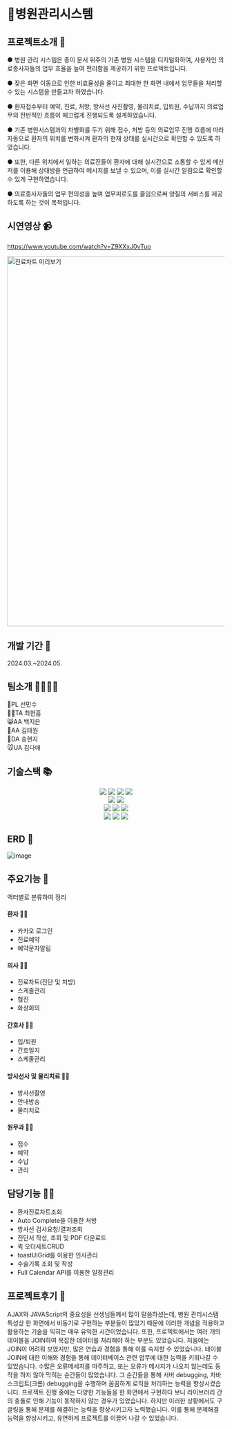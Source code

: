 # 🏥병원관리시스템

## 프로젝트소개 📢
● 병원 관리 시스템은 종이 문서 위주의 기존 병원 시스템을 디지털화하여, 사용자인 의료종사자들의 업무 효율을 높여 편리함을 제공하기 위한 프로젝트입니다.

● 잦은 화면 이동으로 인한 비효율성을 줄이고 최대한 한 화면 내에서 업무들을 처리할 수 있는 시스템을 만들고자 하였습니다. 

● 환자접수부터 예약, 진료, 처방, 방사선 사진촬영, 물리치료, 입퇴원, 수납까지 의료업무의 전반적인 흐름이 매끄럽게 진행되도록 설계하였습니다.

● 기존 병원시스템과의 차별화를 두기 위해 접수, 처방 등의 의료업무 진행 흐름에 따라 자동으로 환자의 위치를 변화시켜 환자의 현재 상태를 실시간으로 확인할 수 있도록 하였습니다.

● 또한, 다른 위치에서 일하는 의료진들이 환자에 대해 실시간으로 소통할 수 있게 메신저를 이용해 상대방을 언급하여 메시지를 보낼 수 있으며, 이를 실시간 알림으로 확인할 수 있게 구현하였습니다. 

● 의료종사자들의 업무 편의성을 높여 업무피로도를 줄임으로써 양질의 서비스를 제공하도록 하는 것이 목적입니다.

## 시연영상 📹

https://www.youtube.com/watch?v=Z9XXxJ0vTuo

<img width="856" alt="진료차트 미리보기" src="https://github.com/jjinny2023/FinalProjectHi4Crates/assets/143934167/cc6ee2af-11af-4cb9-9e9e-ac8aebd01394">


## 개발 기간 📆

2024.03.~2024.05.

## 팀소개 👨‍👩‍👧‍👦

🐜PL 선민수
<br/>
🐻‍❄️TA 최현흠
<br/>
😸AA 백지은
<br/>
🦊AA 김태원
<br/>
🐰DA 송현지
<br/>
🐭UA 김다애

## 기술스택 📚

<div align=center> 
  <img src="https://img.shields.io/badge/spring-6DB33F?style=for-the-badge&logo=spring&logoColor=white"> 
  <img src="https://img.shields.io/badge/java-007396?style=for-the-badge&logo=java&logoColor=white"> 
  <img src="https://img.shields.io/badge/javascript-F7DF1E?style=for-the-badge&logo=javascript&logoColor=black"> 
  <img src="https://img.shields.io/badge/jquery-0769AD?style=for-the-badge&logo=jquery&logoColor=white">
  <br>
  
  <img src="https://img.shields.io/badge/oracle-F80000?style=for-the-badge&logo=oracle&logoColor=white"> 
  <img src="https://img.shields.io/badge/apache tomcat-F8DC75?style=for-the-badge&logo=apachetomcat&logoColor=white">
  <br>
  
 <img src="https://img.shields.io/badge/html5-E34F26?style=for-the-badge&logo=html5&logoColor=white"> 
  <img src="https://img.shields.io/badge/css-1572B6?style=for-the-badge&logo=css3&logoColor=white"> 
  <img src="https://img.shields.io/badge/bootstrap-7952B3?style=for-the-badge&logo=bootstrap&logoColor=white">
  <br>

  <img src="https://img.shields.io/badge/github-181717?style=for-the-badge&logo=github&logoColor=white">
  <img src="https://img.shields.io/badge/git-F05032?style=for-the-badge&logo=git&logoColor=white">
  <img src="https://img.shields.io/badge/fontawesome-339AF0?style=for-the-badge&logo=fontawesome&logoColor=white">
  <br>
</div>

## ERD 🔖

![image](https://github.com/jjinny2023/FinalProjectHi4Crates/assets/143934167/597530dd-35e4-4c54-8213-acc7a441fe4e)

## 주요기능 🔧
액터별로 분류하여 정리

#### 환자 🙍‍♂️
- 카카오 로그인
- 진료예약
- 예약문자알림

#### 의사 👩‍⚕️
- 진료차트(진단 및 처방)
- 스케줄관리
- 협진
- 화상회의
 
#### 간호사 🧑‍⚕️
- 입/퇴원
- 간호일지
- 스케줄관리

#### 방사선사 및 물리치료 👨‍⚕️
- 방사선촬영
- 안내방송
- 물리치료

#### 원무과 👨‍💼
- 접수
- 예약
- 수납
- 관리
  
## 담당기능 👩‍💻

- 환자진료차트조회
- Auto Complete을 이용한 처방
- 방사선 검사요청/결과조회
- 진단서 작성, 조회 및 PDF 다운로드
- 퀵 오더세트CRUD
- toastUIGrid를 이용한 인사관리
- 수술기록 조회 및 작성
- Full Calendar API를 이용한 일정관리


## 프로젝트후기 🐾
AJAX와 JAVAScript의 중요성을 선생님들께서 많이 말씀하셨는데, 병원 관리시스템 특성상 한 화면에서 비동기로 구현하는 부분들이 많았기 때문에 이러한 개념을 적용하고 활용하는 기술을 익히는 매우 유익한 시간이었습니다. 
또한, 프로젝트에서는 여러 개의 테이블을 JOIN하여 복잡한 데이터를 처리해야 하는 부분도 있었습니다. 
처음에는 JOIN이 어려워 보였지만, 많은 연습과 경험을 통해 이를 숙지할 수 있었습니다. 테이블 JOIN에 대한 이해와 경험을 통해 데이터베이스 관련 업무에 대한 능력을 키워나갈 수 있었습니다.
수많은 오류메세지를 마주하고, 또는 오류가 메시지가 나오지 않는데도 동작을 하지 않아 막히는 순간들이 많았습니다. 
그 순간들을 통해 서버 debugging, 자바스크립트(크롬) debugging을 수행하며 꼼꼼하게 로직을 처리하는 능력을 향상시켰습니다.
프로젝트 진행 중에는 다양한 기능들을 한 화면에서 구현하다 보니 라이브러리 간의 충돌로 인해 기능이 동작하지 않는 경우가 있었습니다. 하지만 이러한 상황에서도 구글링을 통해 문제를 해결하는 능력을 향상시키고자 노력했습니다. 
이를 통해 문제해결 능력을 향상시키고, 유연하게 프로젝트를 이끌어 나갈 수 있었습니다.

